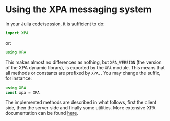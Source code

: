 # Using the XPA messaging system

In your Julia code/session, it is sufficient to do:

```julia
import XPA
```

or:

```julia
using XPA
```

This makes almost no differences as nothing, but `XPA_VERSION` (the version of
the XPA dynamic library), is exported by the `XPA` module.  This means that all
methods or constants are prefixed by `XPA.`.  You may change the suffix, for
instance:

```julia
using XPA
const xpa = XPA
```

The implemented methods are described in what follows, first the client side,
then the server side and finally some utilities.  More extensive XPA
documentation can be found [here](http://hea-www.harvard.edu/RD/xpa/help.html).
